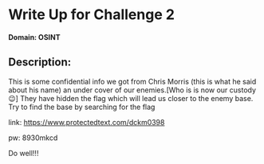 # Write Up for Challenge 2

#### Domain: OSINT
## Description:
This is some confidential info we got from Chris Morris (this is what he said about his name) an under cover of our enemies.[Who is is now our custody 😉]
They have hidden the flag which will lead us closer to the enemy base.
Try to find the base by searching for the flag 

link: https://www.protectedtext.com/dckm0398

pw: 8930mkcd

Do well!!!